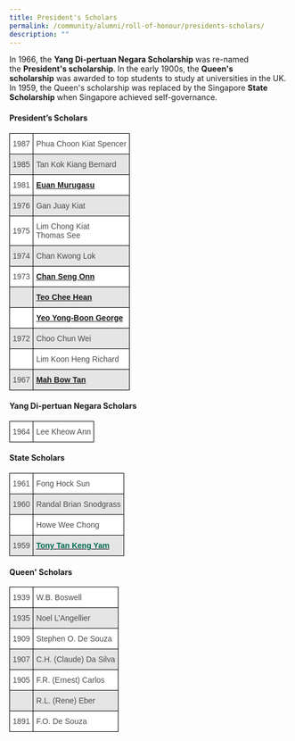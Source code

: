 ```yaml
---
title: President's Scholars
permalink: /community/alumni/roll-of-honour/presidents-scholars/
description: ""
---
```

In 1966, the **Yang Di-pertuan Negara Scholarship** was re-named the **President's scholarship**. In the early 1900s, the **Queen's scholarship** was awarded to top students to study at universities in the UK. In 1959, the Queen's scholarship was replaced by the Singapore **State Scholarship** when Singapore achieved self-governance.

#### President’s Scholars

<style type="text/css">
.tg  {border-collapse:collapse;border-spacing:0;}
.tg td{border-color:black;border-style:solid;border-width:1px;font-family:Arial, sans-serif;font-size:14px;
  overflow:hidden;padding:10px 5px;word-break:normal;}
.tg th{border-color:black;border-style:solid;border-width:1px;font-family:Arial, sans-serif;font-size:14px;
  font-weight:normal;overflow:hidden;padding:10px 5px;word-break:normal;}
.tg .tg-gdnd{background-color:#FFF;color:#4C4B4B;text-align:left;vertical-align:middle}
.tg .tg-9gpo{background-color:#FFF;color:#006A51;font-weight:bold;text-align:left;vertical-align:top}
.tg .tg-7ngr{background-color:#E5E5E5;color:#4C4B4B;text-align:left;vertical-align:middle}
.tg .tg-hqqw{background-color:#E5E5E5;color:#006A51;font-weight:bold;text-align:left;vertical-align:top}
.tg .tg-xd5l{background-color:#FFF;color:#4C4B4B;text-align:left;vertical-align:top}
</style>
<table class="tg">
<thead>
  <tr>
    <th class="tg-gdnd">1987</th>
    <th class="tg-gdnd">Phua Choon Kiat Spencer</th>
  </tr>
</thead>
<tbody>
  <tr>
    <td class="tg-7ngr">1985</td>
    <td class="tg-7ngr">Tan Kok Kiang Bernard</td>
  </tr>
  <tr>
    <td class="tg-gdnd">1981</td>
    <td class="tg-9gpo"><a href="/community/alumni/distinguished-alumni">Euan Murugasu</a></td>
  </tr>
  <tr>
    <td class="tg-7ngr">1976</td>
    <td class="tg-7ngr">Gan Juay Kiat</td>
  </tr>
  <tr>
    <td class="tg-gdnd">1975</td>
    <td class="tg-gdnd">Lim Chong Kiat<br>Thomas See</td>
  </tr>
  <tr>
    <td class="tg-7ngr">1974</td>
    <td class="tg-7ngr">Chan Kwong Lok</td>
  </tr>
  <tr>
    <td class="tg-gdnd">1973</td>
    <td class="tg-9gpo"><a href="/community/alumni/distinguished-alumni">Chan Seng Onn</a><br></td>
  </tr>
  <tr>
    <td class="tg-7ngr"></td>
    <td class="tg-hqqw"><a href="/community/alumni/distinguished-alumni">Teo Chee Hean</a></td>
  </tr>
  <tr>
    <td class="tg-gdnd"></td>
    <td class="tg-9gpo"><a href="/community/alumni/distinguished-alumni">Yeo Yong-Boon George</a></td>
  </tr>
  <tr>
    <td class="tg-7ngr">1972</td>
    <td class="tg-7ngr">Choo Chun Wei<br></td>
  </tr>
  <tr>
    <td class="tg-xd5l"></td>
    <td class="tg-gdnd">Lim Koon Heng Richard</td>
  </tr>
  <tr>
    <td class="tg-7ngr">1967</td>
    <td class="tg-hqqw"><a href="/community/alumni/distinguished-alumni">Mah Bow Tan</a></td>
  </tr>
</tbody>
</table>

#### Yang Di-pertuan Negara Scholars

<style type="text/css">
.tg  {border-collapse:collapse;border-spacing:0;}
.tg td{border-color:black;border-style:solid;border-width:1px;font-family:Arial, sans-serif;font-size:14px;
  overflow:hidden;padding:10px 5px;word-break:normal;}
.tg th{border-color:black;border-style:solid;border-width:1px;font-family:Arial, sans-serif;font-size:14px;
  font-weight:normal;overflow:hidden;padding:10px 5px;word-break:normal;}
.tg .tg-gdnd{background-color:#FFF;color:#4C4B4B;text-align:left;vertical-align:middle}
</style>
<table class="tg">
<thead>
  <tr>
    <td class="tg-gdnd">1964</td>
    <td class="tg-gdnd">Lee Kheow Ann</td>
  </tr>
</thead>
</table>

#### State Scholars

<style type="text/css">
.tg  {border-collapse:collapse;border-spacing:0;}
.tg td{border-color:black;border-style:solid;border-width:1px;font-family:Arial, sans-serif;font-size:14px;
  overflow:hidden;padding:10px 5px;word-break:normal;}
.tg th{border-color:black;border-style:solid;border-width:1px;font-family:Arial, sans-serif;font-size:14px;
  font-weight:normal;overflow:hidden;padding:10px 5px;word-break:normal;}
.tg .tg-gdnd{background-color:#FFF;color:#4C4B4B;text-align:left;vertical-align:middle}
.tg .tg-7ngr{background-color:#E5E5E5;color:#4C4B4B;text-align:left;vertical-align:middle}
.tg .tg-hqqw{background-color:#E5E5E5;color:#006A51;font-weight:bold;text-align:left;vertical-align:top}
.tg .tg-xd5l{background-color:#FFF;color:#4C4B4B;text-align:left;vertical-align:top}
</style>
<table class="tg">
<thead>
  <tr>
    <th class="tg-gdnd">1961</th>
    <th class="tg-gdnd">Fong Hock Sun</th>
  </tr>
</thead>
<tbody>
  <tr>
    <td class="tg-7ngr">1960</td>
    <td class="tg-7ngr">Randal Brian Snodgrass<br></td>
  </tr>
  <tr>
    <td class="tg-xd5l"></td>
    <td class="tg-gdnd">Howe Wee Chong</td>
  </tr>
  <tr>
    <td class="tg-7ngr">1959</td>
    <td class="tg-hqqw"><a href="/community/alumni/distinguished-alumni"><span style="text-decoration:none;color:#006A51">Tony Tan Keng Yam</span></a></td>
  </tr>
</tbody>
</table>

#### Queen' Scholars

<style type="text/css">
.tg  {border-collapse:collapse;border-spacing:0;}
.tg td{border-color:black;border-style:solid;border-width:1px;font-family:Arial, sans-serif;font-size:14px;
  overflow:hidden;padding:10px 5px;word-break:normal;}
.tg th{border-color:black;border-style:solid;border-width:1px;font-family:Arial, sans-serif;font-size:14px;
  font-weight:normal;overflow:hidden;padding:10px 5px;word-break:normal;}
.tg .tg-gdnd{background-color:#FFF;color:#4C4B4B;text-align:left;vertical-align:middle}
.tg .tg-7ngr{background-color:#E5E5E5;color:#4C4B4B;text-align:left;vertical-align:middle}
.tg .tg-ufij{background-color:#E5E5E5;color:#4C4B4B;text-align:left;vertical-align:top}
</style>
<table class="tg">
<thead>
  <tr>
    <th class="tg-gdnd">1939</th>
    <th class="tg-gdnd">W.B. Boswell</th>
  </tr>
</thead>
<tbody>
  <tr>
    <td class="tg-7ngr">1935</td>
    <td class="tg-7ngr">Noel L’Angellier</td>
  </tr>
  <tr>
    <td class="tg-gdnd">1909</td>
    <td class="tg-gdnd">Stephen O. De Souza</td>
  </tr>
  <tr>
    <td class="tg-7ngr">1907</td>
    <td class="tg-7ngr">C.H. (Claude) Da Silva</td>
  </tr>
  <tr>
    <td class="tg-gdnd">1905</td>
    <td class="tg-gdnd">F.R. (Ernest) Carlos<br></td>
  </tr>
  <tr>
    <td class="tg-ufij"></td>
    <td class="tg-7ngr">R.L. (Rene) Eber</td>
  </tr>
  <tr>
    <td class="tg-gdnd">1891</td>
    <td class="tg-gdnd">F.O. De Souza</td>
  </tr>
</tbody>
</table>